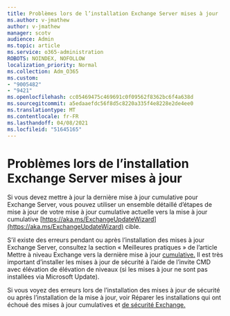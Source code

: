 ```yaml
---
title: Problèmes lors de l’installation Exchange Server mises à jour
ms.author: v-jmathew
author: v-jmathew
manager: scotv
audience: Admin
ms.topic: article
ms.service: o365-administration
ROBOTS: NOINDEX, NOFOLLOW
localization_priority: Normal
ms.collection: Adm_O365
ms.custom:
- "9005482"
- "9421"
ms.openlocfilehash: cc05469475c469691c0f09562f8362bc6f4a638d
ms.sourcegitcommit: a5edaaefdc56f8d5c8220a335f4e8228e2de4ee0
ms.translationtype: MT
ms.contentlocale: fr-FR
ms.lasthandoff: 04/08/2021
ms.locfileid: "51645165"
---
```

# <a name="issues-when-installing-exchange-server-updates"></a>Problèmes lors de l’installation Exchange Server mises à jour

Si vous devez mettre à jour la dernière mise à jour cumulative pour Exchange Server, vous pouvez utiliser un ensemble détaillé d’étapes de mise à jour de votre mise à jour cumulative actuelle vers la mise à jour cumulative [https://aka.ms/ExchangeUpdateWizard](https://aka.ms/ExchangeUpdateWizard) cible.

S’il existe des erreurs pendant ou après l’installation des mises à jour Exchange Server, consultez la section « Meilleures pratiques » de l’article Mettre à niveau Exchange vers la dernière mise à jour [cumulative.](https://docs.microsoft.com/Exchange/plan-and-deploy/install-cumulative-updates) Il est très important d’installer les mises à jour de sécurité à l’aide de l’invite CMD avec élévation de élévation de niveaux (si les mises à jour ne sont pas installées via Microsoft Update).

Si vous voyez des erreurs lors de l’installation des mises à jour de sécurité ou après l’installation de la mise à jour, voir Réparer les installations qui ont échoué des mises à jour cumulatives et [de sécurité Exchange.](https://aka.ms/exupdatefaq)
